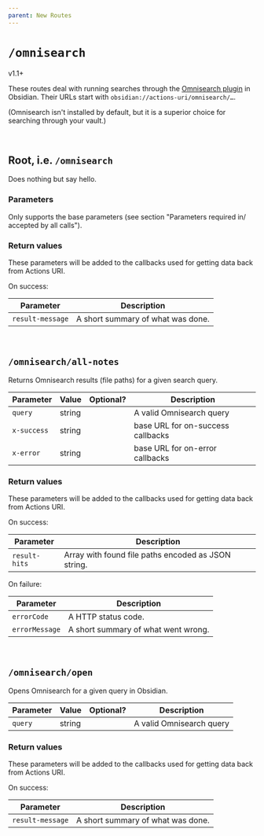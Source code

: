 ```yaml
---
parent: New Routes
---
```


# `/omnisearch`
<span class="tag tag-version">v1.1+</span>

These routes deal with running searches through the
[Omnisearch plugin](https://publish.obsidian.md/omnisearch/Index) in Obsidian.
Their URLs start with `obsidian://actions-uri/omnisearch/…`.

(Omnisearch isn't installed by default, but it is a superior choice for
searching through your vault.)

<div id="toc" />


&nbsp;


## Root, i.e. `/omnisearch`

Does nothing but say hello.

### Parameters
Only supports the base parameters (see section ["Parameters required in/ accepted by all calls"](../parameters.md)).

### Return values
These parameters will be added to the callbacks used for [getting data back from Actions URI](../callbacks.md).

On success:

| Parameter        | Description                       |
| ---------------- | --------------------------------- |
| `result-message` | A short summary of what was done. |


&nbsp;


## `/omnisearch/all-notes`
Returns Omnisearch results (file paths) for a given search query.

| Parameter   | Value  | Optional? | Description                       |
| ----------- | ------ |:---------:| --------------------------------- |
| `query`     | string |           | A valid Omnisearch query          |
| `x-success` | string |           | base URL for on-success callbacks |
| `x-error`   | string |           | base URL for on-error callbacks   |

### Return values
These parameters will be added to the callbacks used for [getting data back from Actions URI](../callbacks.md).

On success:

| Parameter     | Description                                         |
| ------------- | --------------------------------------------------- |
| `result-hits` | Array with found file paths encoded as JSON string. |

On failure:

| Parameter      | Description                         |
| -------------- | ----------------------------------- |
| `errorCode`    | A HTTP status code.                 |
| `errorMessage` | A short summary of what went wrong. |


&nbsp;


## `/omnisearch/open`
Opens Omnisearch for a given query in Obsidian.

| Parameter | Value  | Optional? | Description              |
| --------- | ------ |:---------:| ------------------------ |
| `query`   | string |           | A valid Omnisearch query |

### Return values
These parameters will be added to the callbacks used for [getting data back from Actions URI](../callbacks.md).

On success:

| Parameter        | Description                       |
| ---------------- | --------------------------------- |
| `result-message` | A short summary of what was done. |
